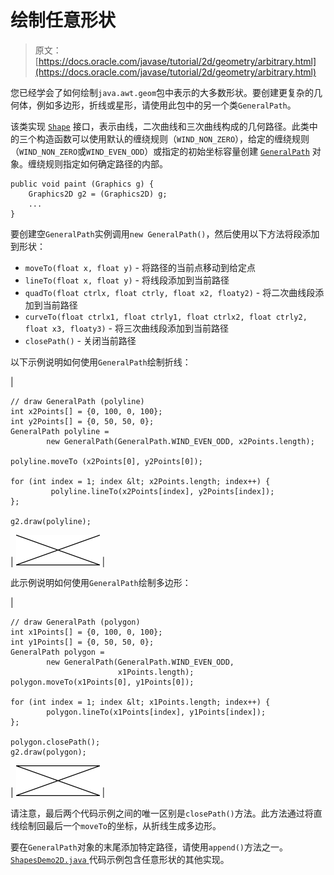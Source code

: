 # 绘制任意形状

> 原文： [https://docs.oracle.com/javase/tutorial/2d/geometry/arbitrary.html](https://docs.oracle.com/javase/tutorial/2d/geometry/arbitrary.html)

您已经学会了如何绘制`java.awt.geom`包中表示的大多数形状。要创建更复杂的几何体，例如多边形，折线或星形，请使用此包中的另一个类`GeneralPath`。

该类实现 [`Shape`](https://docs.oracle.com/javase/8/docs/api/java/awt/Shape.html) 接口，表示由线，二次曲线和三次曲线构成的几何路径。此类中的三个构造函数可以使用默认的缠绕规则（`WIND_NON_ZERO`），给定的缠绕规则（`WIND_NON_ZERO`或`WIND_EVEN_ODD`）或指定的初始坐标容量创建 [`GeneralPath`](https://docs.oracle.com/javase/8/docs/api/java/awt/geom/GeneralPath.html) 对象。缠绕规则指定如何确定路径的内部。

```
public void paint (Graphics g) {
    Graphics2D g2 = (Graphics2D) g;
    ...
}

```

要创建空`GeneralPath`实例调用`new GeneralPath()`，然后使用以下方法将段添加到形状：

*   `moveTo(float x, float y)` - 将路径的当前点移动到给定点
*   `lineTo(float x, float y)` - 将线段添加到当前路径
*   `quadTo(float ctrlx, float ctrly, float x2, floaty2)` - 将二次曲线段添加到当前路径
*   `curveTo(float ctrlx1, float ctrly1, float ctrlx2, float ctrly2, float x3, floaty3)` - 将三次曲线段添加到当前路径
*   `closePath()` - 关闭当前路径

以下示例说明如何使用`GeneralPath`绘制折线：

| 

```
// draw GeneralPath (polyline)
int x2Points[] = {0, 100, 0, 100};
int y2Points[] = {0, 50, 50, 0};
GeneralPath polyline = 
        new GeneralPath(GeneralPath.WIND_EVEN_ODD, x2Points.length);

polyline.moveTo (x2Points[0], y2Points[0]);

for (int index = 1; index &lt; x2Points.length; index++) {
         polyline.lineTo(x2Points[index], y2Points[index]);
};

g2.draw(polyline);

```

 | ![This image represents a polyline](img/0c885c3c17fd91f856c2e044c666b3a6.jpg) |

此示例说明如何使用`GeneralPath`绘制多边形：

| 

```
// draw GeneralPath (polygon)
int x1Points[] = {0, 100, 0, 100};
int y1Points[] = {0, 50, 50, 0};
GeneralPath polygon = 
        new GeneralPath(GeneralPath.WIND_EVEN_ODD,
                        x1Points.length);
polygon.moveTo(x1Points[0], y1Points[0]);

for (int index = 1; index &lt; x1Points.length; index++) {
        polygon.lineTo(x1Points[index], y1Points[index]);
};

polygon.closePath();
g2.draw(polygon);

```

 | ![This image represents a polygon](img/e60b731b638c46fdb3d0106b28b0749a.jpg) |

请注意，最后两个代码示例之间的唯一区别是`closePath()`方法。此方法通过将直线绘制回最后一个`moveTo`的坐标，从折线生成多边形。

要在`GeneralPath`对象的末尾添加特定路径，请使用`append()`方法之一。 [``ShapesDemo2D.java`` ](examples/ShapesDemo2D.java)代码示例包含任意形状的其他实现。